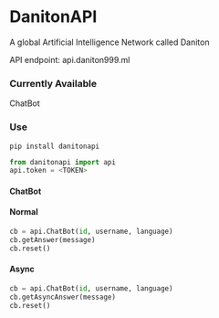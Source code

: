 # DanitonAPI
A global Artificial Intelligence Network called Daniton

API endpoint: api.daniton999.ml

### Currently Available
ChatBot

### Use
`` pip install danitonapi ``

```python
from danitonapi import api
api.token = <TOKEN>
```

#### ChatBot
#### Normal
```python
cb = api.ChatBot(id, username, language)
cb.getAnswer(message)
cb.reset()
```
#### Async
```python
cb = api.ChatBot(id, username, language)
cb.getAsyncAnswer(message)
cb.reset()
```
